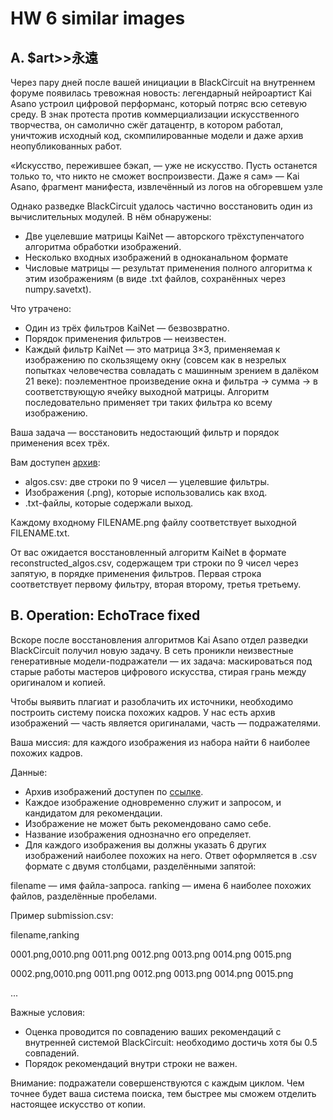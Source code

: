 # HW 6 similar images

## A. $art>>永遠
Через пару дней после вашей инициации в BlackCircuit на внутреннем форуме появилась тревожная новость: легендарный нейроартист Kai Asano устроил цифровой перформанс, который потряс всю сетевую среду. В знак протеста против коммерциализации искусственного творчества, он самолично сжёг датацентр, в котором работал, уничтожив исходный код, скомпилированные модели и даже архив неопубликованных работ.

«Искусство, пережившее бэкап, — уже не искусство. Пусть останется только то, что никто не сможет воспроизвести. Даже я сам»
— Kai Asano, фрагмент манифеста, извлечённый из логов на обгоревшем узле

Однако разведке BlackCircuit удалось частично восстановить один из вычислительных модулей. В нём обнаружены:

- Две уцелевшие матрицы KaiNet — авторского трёхступенчатого алгоритма обработки изображений.
- Несколько входных изображений в одноканальном формате
- Числовые матрицы — результат применения полного алгоритма к этим изображениям (в виде .txt файлов, сохранённых через numpy.savetxt).

Что утрачено:

- Один из трёх фильтров KaiNet — безвозвратно.
- Порядок применения фильтров — неизвестен.
- Каждый фильтр KaiNet — это матрица 3×3, применяемая к изображению по скользящему окну (совсем как в незрелых попытках человечества совладать с машинным зрением в далёком 21 веке):
поэлементное произведение окна и фильтра → сумма → в соответствующую ячейку выходной матрицы. Алгоритм последовательно применяет три таких фильтра ко всему изображению.

Ваша задача — восстановить недостающий фильтр и порядок применения всех трёх.

Вам доступен [архив](https://disk.yandex.ru/d/ECLHqVyX-F5hRA):

- algos.csv: две строки по 9 чисел — уцелевшие фильтры.
- Изображения (.png), которые использовались как вход.
- .txt-файлы, которые содержали выход.

Каждому входному FILENAME.png файлу соответствует выходной FILENAME.txt.

От вас ожидается восстановленный алгоритм KaiNet в формате reconstructed_algos.csv, содержащем три строки по 9 чисел через запятую, в порядке применения фильтров. Первая строка соответствует первому фильтру, вторая второму, третья третьему.

## B. Operation: EchoTrace fixed
Вскоре после восстановления алгоритмов Kai Asano отдел разведки BlackCircuit получил новую задачу.
В сеть проникли неизвестные генеративные модели-подражатели — их задача: маскироваться под старые работы мастеров цифрового искусства, стирая грань между оригиналом и копией.

Чтобы выявить плагиат и разоблачить их источники, необходимо построить систему поиска похожих кадров. У нас есть архив изображений — часть является оригиналами, часть — подражателями.

Ваша миссия: для каждого изображения из набора найти 6 наиболее похожих кадров.

Данные:

- Архив изображений доступен по [ссылке](https://disk.yandex.ru/d/Hu-um0ASI6eAUg).
- Каждое изображение одновременно служит и запросом, и кандидатом для рекомендации.
- Изображение не может быть рекомендовано само себе.
- Название изображения однозначно его определяет.
- Для каждого изображения вы должны указать 6 других изображений наиболее похожих на него. Ответ оформляется в .csv формате с двумя столбцами, разделёнными запятой:

filename — имя файла-запроса.
ranking — имена 6 наиболее похожих файлов, разделённые пробелами.

Пример submission.csv:

filename,ranking

0001.png,0010.png 0011.png 0012.png 0013.png 0014.png 0015.png

0002.png,0010.png 0011.png 0012.png 0013.png 0014.png 0015.png

...

Важные условия:

- Оценка проводится по совпадению ваших рекомендаций с внутренней системой BlackCircuit: необходимо достичь хотя бы 0.5 совпадений.
- Порядок рекомендаций внутри строки не важен.

Внимание: подражатели совершенствуются с каждым циклом. Чем точнее будет ваша система поиска, тем быстрее мы сможем отделить настоящее искусство от копии.
